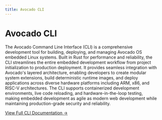 ```yaml
---
title: Avocado CLI
---
```


# Avocado CLI

The Avocado Command Line Interface (CLI) is a comprehensive development tool for building, deploying, and managing Avocado OS embedded Linux systems. Built in Rust for performance and reliability, the CLI streamlines the entire embedded development workflow from project initialization to production deployment. It provides seamless integration with Avocado's layered architecture, enabling developers to create modular system extensions, build deterministic runtime images, and deploy applications across diverse hardware platforms including ARM, x86, and RISC-V architectures. The CLI supports containerized development environments, live code reloading, and hardware-in-the-loop testing, making embedded development as agile as modern web development while maintaining production-grade security and reliability.

[View Full CLI Documentation →](/avocado-cli)
